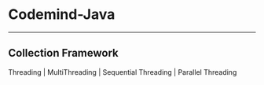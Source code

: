 # Codemind-Java
-------------------------------------------------------------------
Collection Framework
-------------------------------------------------------------------
Threading | MultiThreading | Sequential Threading | Parallel Threading
